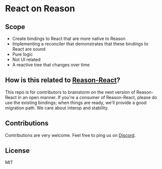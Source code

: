 React on Reason
===

Scope
---
- Create bindings to React that are more native to Reason
- Implementing a reconciler that demonstrates that these bindings to React are sound
- Pure logic 
- Not UI related
- A reactive tree that changes over time

How is this related to [Reason-React](https://github.com/reasonml/reason-react)?
---
This repo is for contributors to brainstorm on the next version of Reason-React in an open manner. If you're a consumer of Reason-React, please do use the existing bindings; when things are ready, we'll provide a good migration path. We care about interop and stability.

Contributions
---
Contributions are very welcome. Feel free to ping us on [Discord](https://discord.gg/reasonml).

License
---
MIT
